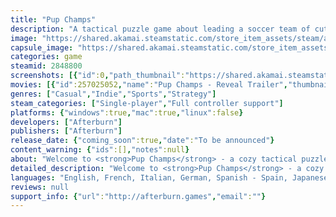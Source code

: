 ```yaml
---
title: "Pup Champs"
description: "A tactical puzzle game about leading a soccer team of cute pups. Solve puzzles, score goals, and become the Champs!"
image: "https://shared.akamai.steamstatic.com/store_item_assets/steam/apps/2848800/header.jpg?t=1730978871"
capsule_image: "https://shared.akamai.steamstatic.com/store_item_assets/steam/apps/2848800/capsule_231x87.jpg?t=1730978871"
categories: game
steamid: 2848800
screenshots: [{"id":0,"path_thumbnail":"https://shared.akamai.steamstatic.com/store_item_assets/steam/apps/2848800/ss_90b487eb80df39db2c5876353fab184eeee514b9.600x338.jpg?t=1730978871","path_full":"https://shared.akamai.steamstatic.com/store_item_assets/steam/apps/2848800/ss_90b487eb80df39db2c5876353fab184eeee514b9.1920x1080.jpg?t=1730978871"},{"id":1,"path_thumbnail":"https://shared.akamai.steamstatic.com/store_item_assets/steam/apps/2848800/ss_2350206c40e29d4400752f984ecc30f2fbcb7f6c.600x338.jpg?t=1730978871","path_full":"https://shared.akamai.steamstatic.com/store_item_assets/steam/apps/2848800/ss_2350206c40e29d4400752f984ecc30f2fbcb7f6c.1920x1080.jpg?t=1730978871"},{"id":2,"path_thumbnail":"https://shared.akamai.steamstatic.com/store_item_assets/steam/apps/2848800/ss_ee98ff987057dd3ddc16b6af7a213b20362023f8.600x338.jpg?t=1730978871","path_full":"https://shared.akamai.steamstatic.com/store_item_assets/steam/apps/2848800/ss_ee98ff987057dd3ddc16b6af7a213b20362023f8.1920x1080.jpg?t=1730978871"},{"id":3,"path_thumbnail":"https://shared.akamai.steamstatic.com/store_item_assets/steam/apps/2848800/ss_c876ff3fde1e51b546fcbc4b3994e4255ba5ccf3.600x338.jpg?t=1730978871","path_full":"https://shared.akamai.steamstatic.com/store_item_assets/steam/apps/2848800/ss_c876ff3fde1e51b546fcbc4b3994e4255ba5ccf3.1920x1080.jpg?t=1730978871"},{"id":4,"path_thumbnail":"https://shared.akamai.steamstatic.com/store_item_assets/steam/apps/2848800/ss_dedcaff573e4978064d9f3aa3ea497c62723dd7c.600x338.jpg?t=1730978871","path_full":"https://shared.akamai.steamstatic.com/store_item_assets/steam/apps/2848800/ss_dedcaff573e4978064d9f3aa3ea497c62723dd7c.1920x1080.jpg?t=1730978871"},{"id":5,"path_thumbnail":"https://shared.akamai.steamstatic.com/store_item_assets/steam/apps/2848800/ss_7f3c894fdcf259b6e95cadffefc5593289c514d5.600x338.jpg?t=1730978871","path_full":"https://shared.akamai.steamstatic.com/store_item_assets/steam/apps/2848800/ss_7f3c894fdcf259b6e95cadffefc5593289c514d5.1920x1080.jpg?t=1730978871"},{"id":6,"path_thumbnail":"https://shared.akamai.steamstatic.com/store_item_assets/steam/apps/2848800/ss_0c19d529315cc1deda50e83505ee3fbe2a1c5be2.600x338.jpg?t=1730978871","path_full":"https://shared.akamai.steamstatic.com/store_item_assets/steam/apps/2848800/ss_0c19d529315cc1deda50e83505ee3fbe2a1c5be2.1920x1080.jpg?t=1730978871"},{"id":7,"path_thumbnail":"https://shared.akamai.steamstatic.com/store_item_assets/steam/apps/2848800/ss_7c768e4f8f148afa81fb42fd6ef508a72e03dfe7.600x338.jpg?t=1730978871","path_full":"https://shared.akamai.steamstatic.com/store_item_assets/steam/apps/2848800/ss_7c768e4f8f148afa81fb42fd6ef508a72e03dfe7.1920x1080.jpg?t=1730978871"}]
movies: [{"id":257025052,"name":"Pup Champs - Reveal Trailer","thumbnail":"https://shared.akamai.steamstatic.com/store_item_assets/steam/apps/257025052/movie.293x165.jpg?t=1721393882","webm":{"480":"http://video.akamai.steamstatic.com/store_trailers/257025052/movie480_vp9.webm?t=1721393882","max":"http://video.akamai.steamstatic.com/store_trailers/257025052/movie_max_vp9.webm?t=1721393882"},"mp4":{"480":"http://video.akamai.steamstatic.com/store_trailers/257025052/movie480.mp4?t=1721393882","max":"http://video.akamai.steamstatic.com/store_trailers/257025052/movie_max.mp4?t=1721393882"},"highlight":true}]
genres: ["Casual","Indie","Sports","Strategy"]
steam_categories: ["Single-player","Full controller support"]
platforms: {"windows":true,"mac":true,"linux":false}
developers: ["Afterburn"]
publishers: ["Afterburn"]
release_date: {"coming_soon":true,"date":"To be announced"}
content_warning: {"ids":[],"notes":null}
about: "Welcome to <strong>Pup Champs</strong> - a cozy tactical puzzle game where you guide a team of adorable pups through school league soccer matches. Use your wits to solve over 100 challenges and become the best team in the neighborhood!<br><br><img class=\"bb_img\" src=\"https://shared.akamai.steamstatic.com/store_item_assets/steam/apps/2848800/extras/pupchamps_divider-5.png?t=1730978871\" /><h2 class=\"bb_tag\">PLAN YOUR ACTIONS</h2>Just like in a thrilling match, every move you make counts. Piece together your strategy, align your long passes with well-timed crosses, and lead your team to victory.<br><br><img class=\"bb_img\" src=\"https://shared.akamai.steamstatic.com/store_item_assets/steam/apps/2848800/extras/pupchamps_gif_2_slim-ezgif.com-crop.gif?t=1730978871\" /><h2 class=\"bb_tag\">BECOME A PUZZLE CHAMPION</h2>Start on a bumpy neighborhood lawn and work your way up to the field of a district stadium. Each world offers a set of puzzles introducing new enemies and terrain hazards - watch out for monkeys following your moves, and don't lose the ball in the tall grass!<br><br><img class=\"bb_img\" src=\"https://shared.akamai.steamstatic.com/store_item_assets/steam/apps/2848800/extras/pupchamps_divider-6.png?t=1730978871\" /><h2 class=\"bb_tag\">EXPERIENCE THE UNDERDOG'S TALE</h2>As a retired soccer coach, use your experience and cunning to help out a bunch of clumsy pups become the Champs! Witness the daily struggles of rookies on the field, face their problems, and learn about the value of sportsmanship - all told through light-hearted comic strips.<br><br><img class=\"bb_img\" src=\"https://shared.akamai.steamstatic.com/store_item_assets/steam/apps/2848800/extras/pupchamps_gif_1v3-ezgif.com-crop.gif?t=1730978871\" /><h2 class=\"bb_tag\">ZERO UNDERSTANDING OF SOCCER REQUIRED</h2>Not familiar with soccer terms like &quot;offside&quot;? No worries! Pup Champs is designed to be accessible to everyone. A series of carefully crafted puzzles will guide you to shine on the field and score game-winning goals."
detailed_description: "Welcome to <strong>Pup Champs</strong> - a cozy tactical puzzle game where you guide a team of adorable pups through school league soccer matches. Use your wits to solve over 100 challenges and become the best team in the neighborhood!<br><br><img class=\"bb_img\" src=\"https://shared.akamai.steamstatic.com/store_item_assets/steam/apps/2848800/extras/pupchamps_divider-5.png?t=1730978871\" /><h2 class=\"bb_tag\">PLAN YOUR ACTIONS</h2>Just like in a thrilling match, every move you make counts. Piece together your strategy, align your long passes with well-timed crosses, and lead your team to victory.<br><br><img class=\"bb_img\" src=\"https://shared.akamai.steamstatic.com/store_item_assets/steam/apps/2848800/extras/pupchamps_gif_2_slim-ezgif.com-crop.gif?t=1730978871\" /><h2 class=\"bb_tag\">BECOME A PUZZLE CHAMPION</h2>Start on a bumpy neighborhood lawn and work your way up to the field of a district stadium. Each world offers a set of puzzles introducing new enemies and terrain hazards - watch out for monkeys following your moves, and don't lose the ball in the tall grass!<br><br><img class=\"bb_img\" src=\"https://shared.akamai.steamstatic.com/store_item_assets/steam/apps/2848800/extras/pupchamps_divider-6.png?t=1730978871\" /><h2 class=\"bb_tag\">EXPERIENCE THE UNDERDOG'S TALE</h2>As a retired soccer coach, use your experience and cunning to help out a bunch of clumsy pups become the Champs! Witness the daily struggles of rookies on the field, face their problems, and learn about the value of sportsmanship - all told through light-hearted comic strips.<br><br><img class=\"bb_img\" src=\"https://shared.akamai.steamstatic.com/store_item_assets/steam/apps/2848800/extras/pupchamps_gif_1v3-ezgif.com-crop.gif?t=1730978871\" /><h2 class=\"bb_tag\">ZERO UNDERSTANDING OF SOCCER REQUIRED</h2>Not familiar with soccer terms like &quot;offside&quot;? No worries! Pup Champs is designed to be accessible to everyone. A series of carefully crafted puzzles will guide you to shine on the field and score game-winning goals."
languages: "English, French, Italian, German, Spanish - Spain, Japanese, Korean, Polish, Portuguese - Brazil, Simplified Chinese, Traditional Chinese"
reviews: null
support_info: {"url":"http://afterburn.games","email":""}
---
```


